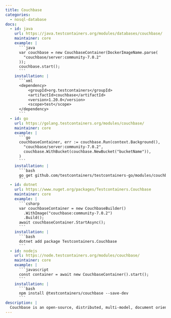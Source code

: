 ```yaml
---
title: Couchbase
categories:
  - nosql-database
docs:
  - id: java
    url: https://java.testcontainers.org/modules/databases/couchbase/
    maintainer: core
    example: |
      ```java
      var couchbase = new CouchbaseContainer(DockerImageName.parse(
        "couchbase/server:community-7.0.2"
      ));
      couchbase.start();
      ```
    installation: |
      ```xml
      <dependency>
          <groupId>org.testcontainers</groupId>
          <artifactId>couchbase</artifactId>
          <version>1.20.0</version>
          <scope>test</scope>
      </dependency>
      ```
  - id: go
    url: https://golang.testcontainers.org/modules/couchbase/
    maintainer: core
    example: |
      ```go
      couchbaseContainer, err := couchbase.Run(context.Background(),
        "couchbase/server:community-7.0.2",
        couchbase.WithBucket(couchbase.NewBucket("bucketName")),
      )
      ```
    installation: |
      ```bash
      go get github.com/testcontainers/testcontainers-go/modules/couchbase
      ```
  - id: dotnet
    url: https://www.nuget.org/packages/Testcontainers.Couchbase
    maintainer: core
    example: |
      ```csharp
      var couchbaseContainer = new CouchbaseBuilder()
        .WithImage("couchbase:community-7.0.2")
        .Build();
      await couchbaseContainer.StartAsync();
      ```
    installation: |
      ```bash
      dotnet add package Testcontainers.Couchbase
      ```
  - id: nodejs
    url: https://node.testcontainers.org/modules/couchbase/
    maintainer: core
    example: |
      ```javascript
      const container = await new CouchbaseContainer().start();
      ```
    installation: |
      ```bash
      npm install @testcontainers/couchbase --save-dev
      ```
description: |
  Couchbase is an open-source, distributed, multi-model, document oriented, NoSQL database.
---
```


